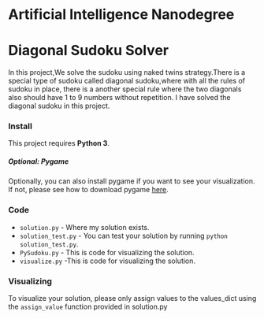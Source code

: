 # Artificial Intelligence Nanodegree
# Diagonal Sudoku Solver

In this project,We solve the sudoku using naked twins strategy.There is a special type of sudoku called diagonal sudoku,where with all the rules of sudoku in place, there is a another special rule where the two diagonals also should have 1 to 9 numbers without repetition. I have solved the diagonal sudoku in this project.
### Install
This project requires **Python 3**.

##### Optional: Pygame

Optionally, you can also install pygame if you want to see your visualization. 
If not, please see how to download pygame [here](http://www.pygame.org/download.shtml).

### Code

* `solution.py` - Where my solution exists.
* `solution_test.py` - You can test your solution by running `python solution_test.py`.
* `PySudoku.py` - This is code for visualizing the solution.
* `visualize.py` -This is code for visualizing the solution.

### Visualizing

To visualize your solution, please only assign values to the values_dict using the `assign_value` function provided in solution.py

